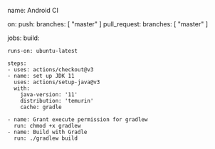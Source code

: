 
name: Android CI

on:
  push:
    branches: [ "master" ]
  pull_request:
    branches: [ "master" ]

jobs:
  build:

    runs-on: ubuntu-latest

    steps:
    - uses: actions/checkout@v3
    - name: set up JDK 11
      uses: actions/setup-java@v3
      with:
        java-version: '11'
        distribution: 'temurin'
        cache: gradle

    - name: Grant execute permission for gradlew
      run: chmod +x gradlew
    - name: Build with Gradle
      run: ./gradlew build
